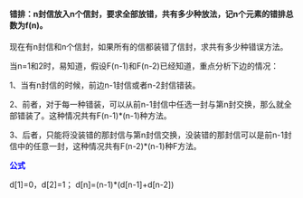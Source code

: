 ####  错排：n封信放入n个信封，要求全部放错，共有多少种放法，记n个元素的错排总数为f(n)。

现在有n封信和n个信封，如果所有的信都装错了信封，求共有多少种错误方法。

当n=1和2时，易知道，假设F(n-1)和F(n-2)已经知道，重点分析下边的情况：

1、当有n封信的时候，前边n-1封信或者n-2封信错装。

2、前者，对于每一种错装，可以从前n-1封信中任选一封与第n封交换，那么就全部错装了。这种情况共有F(n-1)*(n-1)种方法。

3、后者，只能将没装错的那封信与第n封信交换，没装错的那封信可以是前n-1封信中的任意一封，这种情况共有F(n-2)*(n-1)种F方法。

**<font color=blue>公式</font>**

d[1]=0，d[2]=1；
d[n]=(n-1)*(d[n-1]+d[n-2])

